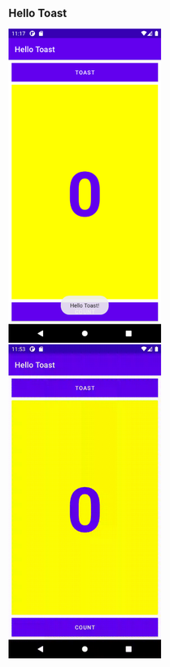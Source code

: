 ## Hello Toast
<img src="Task6_ShowToast.png" width="300">
<img src="Task6_Completion.gif" width="300">


